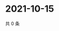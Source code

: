 # 2021-10-15

共 0 条

<!-- BEGIN WEIBO -->
<!-- 最后更新时间 Fri Oct 15 2021 21:20:11 GMT+0800 (China Standard Time) -->

<!-- END WEIBO -->

